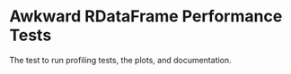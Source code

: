 # Awkward RDataFrame Performance Tests

The test to run profiling tests, the plots, and documentation.
